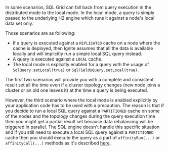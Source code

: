 In some scenarios, SQL Grid can fall back from query execution in the distributed mode to the local mode. In the local mode, a query is simply passed to the underlying H2 engine which runs it against a node's local data set only.
 
Those scenarios are as following:
* If a query is executed against a `REPLICATED` cache on a node where the cache is deployed, then Ignite assumes that all the data is available locally and will implicitly run a simple local SQL query instead.
* A query is executed against a `LOCAL` cache.
* The local mode is explicitly enabled for a query with the usage of `SqlQuery.setLocal(true)` or `SqlFieldsQuery.setLocal(true)`.

The first two scenarios will provide you with a complete and consistent result set all the time even if a cluster topology changes (new node joins a cluster or an old one leaves it) at the time a query is being executed.

However, the third scenario where the local mode is enabled explicitly by your application code has to be used with a precaution. The reason is that if you decide to run a local SQL query against a `PARTITIONED` cache on some of the nodes and the topology changes during the query execution time then you might get a partial result set because data rebalancing will be triggered in parallel. The SQL engine doesn't handle this specific situation and if you still need to execute a local SQL query against a `PARTITIONED` cache then you should execute the query as a part of `affinityRun(...)` or `affinityCall(...)` methods as it's described [here](http://apacheignite.gridgain.org/docs/collocate-compute-and-data#affinity-call-and-run-methods).